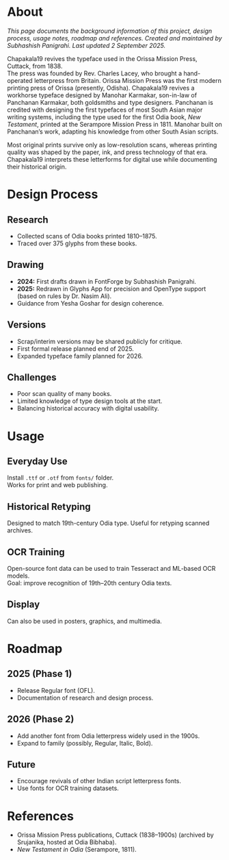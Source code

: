 # About

_This page documents the background information of this project, design process, usage notes, roadmap and references. Created and maintained by Subhashish Panigrahi. Last updated 2 September 2025._

Chapakala19 revives the typeface used in the Orissa Mission Press, Cuttack, from 1838.  
The press was founded by Rev. Charles Lacey, who brought a hand-operated letterpress from Britain. Orissa Mission Press was the first modern printing press of Orissa (presently, Odisha). Chapakala19 revives a workhorse typeface designed by Manohar Karmakar, son-in-law of Panchanan Karmakar, both goldsmiths and type designers. Panchanan is credited with designing the first typefaces of most South Asian major writing systems, including the type used for the first Odia book, *New Testament*, printed at the Serampore Mission Press in 1811.  Manohar built on Panchanan’s work, adapting his knowledge from other South Asian scripts.

Most original prints survive only as low-resolution scans, whereas printing quality was shaped by the paper, ink, and press technology of that era. Chapakala19 interprets these letterforms for digital use while documenting their historical origin.

# Design Process

## Research
- Collected scans of Odia books printed 1810–1875.
- Traced over 375 glyphs from these books.

## Drawing
- **2024:** First drafts drawn in FontForge by Subhashish Panigrahi.
- **2025:** Redrawn in Glyphs App for precision and OpenType support (based on rules by Dr. Nasim Ali).
- Guidance from Yesha Goshar for design coherence.

## Versions
- Scrap/interim versions may be shared publicly for critique.
- First formal release planned end of 2025.
- Expanded typeface family planned for 2026.

## Challenges
- Poor scan quality of many books.
- Limited knowledge of type design tools at the start.
- Balancing historical accuracy with digital usability.

# Usage

## Everyday Use
Install `.ttf` or `.otf` from `fonts/` folder.  
Works for print and web publishing.

## Historical Retyping
Designed to match 19th-century Odia type. Useful for retyping scanned archives.

## OCR Training
Open-source font data can be used to train Tesseract and ML-based OCR models.  
Goal: improve recognition of 19th–20th century Odia texts.

## Display
Can also be used in posters, graphics, and multimedia.

# Roadmap

## 2025 (Phase 1)
- Release Regular font (OFL).
- Documentation of research and design process.

## 2026 (Phase 2)
- Add another font from Odia letterpress widely used in the 1900s.
- Expand to family (possibly, Regular, Italic, Bold).

## Future
- Encourage revivals of other Indian script letterpress fonts.
- Use fonts for OCR training datasets.

# References

- Orissa Mission Press publications, Cuttack (1838–1900s) (archived by Srujanika, hosted at Odia Bibhaba).
- *New Testament in Odia* (Serampore, 1811).

